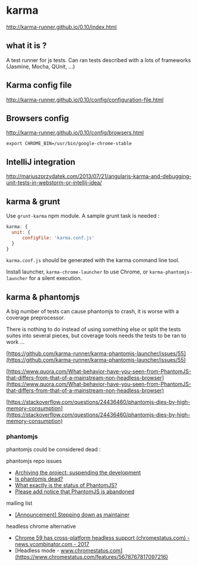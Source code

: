 # karma

http://karma-runner.github.io/0.10/index.html

## what it is ?

A test runner for js tests.
Can ran tests described with a lots of frameworks (Jasmine, Mocha, QUnit, ...)

## Karma config file

http://karma-runner.github.io/0.10/config/configuration-file.html

## Browsers config

http://karma-runner.github.io/0.10/config/browsers.html

`export CHROME_BIN=/usr/bin/google-chrome-stable`

## IntelliJ integration

http://mariuszprzydatek.com/2013/07/21/angularjs-karma-and-debugging-unit-tests-in-webstorm-or-intellij-idea/

## karma & grunt

Use `grunt-karma` npm module.
A sample grunt task is needed :

```javascript
karma: {
  unit: {
      configFile: 'karma.conf.js'
  }
}
```

`karma.conf.js` should be generated with the karma command line tool.

Install launcher, `karma-chrome-launcher` to use Chrome, or `karma-phantomjs-launcher` for a silent execution.

## karma & phantomjs

A big number of tests can cause phantomjs to crash, it is worse with a coverage preprocessor.

There is nothing to do instead of using something else or split the tests suites into several pieces, but coverage tools needs the tests to be ran to work ...

[https://github.com/karma-runner/karma-phantomjs-launcher/issues/55](https://github.com/karma-runner/karma-phantomjs-launcher/issues/55)

[https://www.quora.com/What-behavior-have-you-seen-from-PhantomJS-that-differs-from-that-of-a-mainstream-non-headless-browser](https://www.quora.com/What-behavior-have-you-seen-from-PhantomJS-that-differs-from-that-of-a-mainstream-non-headless-browser)

[https://stackoverflow.com/questions/24436460/phantomjs-dies-by-high-memory-consumption](https://stackoverflow.com/questions/24436460/phantomjs-dies-by-high-memory-consumption)

### phantomjs

phantomjs could be considered dead :

phantomjs repo issues

- [Archiving the project: suspending the development](https://github.com/ariya/phantomjs/issues/15344)
- [Is phantomjs dead?](https://github.com/ariya/phantomjs/issues/15361)
- [What exactly is the status of PhantomJS?](https://github.com/ariya/phantomjs/issues/15275)
- [Please add notice that PhantomJS is abandoned](https://github.com/ariya/phantomjs/issues/15105)

mailing list

- [[Announcement] Stepping down as maintainer](https://groups.google.com/forum/#!topic/phantomjs/9aI5d-LDuNE)

headless chrome alternative

- [Chrome 59 has cross-platform headless support (chromestatus.com) - news.ycombinator.com - 2017](https://news.ycombinator.com/item?id=14101233)
- [Headless mode - www.chromestatus.com](https://www.chromestatus.com/features/5678767817097216)
